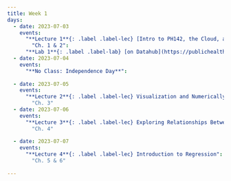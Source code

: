 ```yaml
---
title: Week 1
days:
  - date: 2023-07-03
    events:
      "**Lecture 1**{: .label .label-lec} [Intro to PH142, the Cloud, and PPDAC; Beginning to work with data](https://ph142-ucb.github.io/su23/src/l01-intro.pdf)":
        "Ch. 1 & 2":
      "**Lab 1**{: .label .label-lab} [on Datahub](https://publichealth.datahub.berkeley.edu/hub/user-redirect/git-pull?repo=https%3A%2F%2Fgithub.com%2Fph142-ucb%2Fph142-su23&urlpath=rstudio%2F&branch=main) (Due July 7)":
  - date: 2023-07-04
    events:
      "**No Class: Independence Day**":
      
  - date: 2023-07-05
    events:
      "**Lecture 2**{: .label .label-lec} Visualization and Numerically Summarizing Spread and Central Tendency": 
        "Ch. 3"
  - date: 2023-07-06
    events:
      "**Lecture 3**{: .label .label-lec} Exploring Relationships Between Two Variables":
        "Ch. 4"
      
  - date: 2023-07-07
    events:
      "**Lecture 4**{: .label .label-lec} Introduction to Regression":
        "Ch. 5 & 6"
 
---
```

